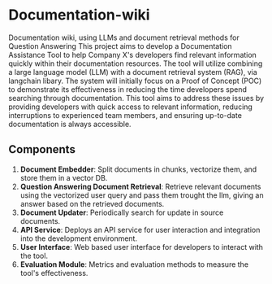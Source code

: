 # Documentation-wiki

Documentation wiki, using LLMs and document retrieval methods for Question Answering
This project aims to develop a Documentation Assistance Tool to help Company X's developers find relevant information quickly within their documentation resources. The tool will utilize combining a large language model (LLM) with a document retrieval system (RAG), via langchain libary. The system will initially focus on a Proof of Concept (POC) to demonstrate its effectiveness in reducing the time developers spend searching through documentation. This tool aims to address these issues by providing developers with quick access to relevant information, reducing interruptions to experienced team members, and ensuring up-to-date documentation is always accessible.

## Components
1. **Document Embedder**: Split documents in chunks, vectorize them, and store them in a vector DB.
2. **Question Answering Document Retrieval**: Retrieve relevant documents using the vectorized user query and pass them trought the llm, giving an answer based on the retrieved documents.
3. **Document Updater**: Periodically search for update in source documents.
4. **API Service**: Deploys an API service for user interaction and integration into the development environment.
5. **User Interface**: Web based user interface for developers to interact with the tool.
6. **Evaluation Module**: Metrics and evaluation methods to measure the tool's effectiveness.

